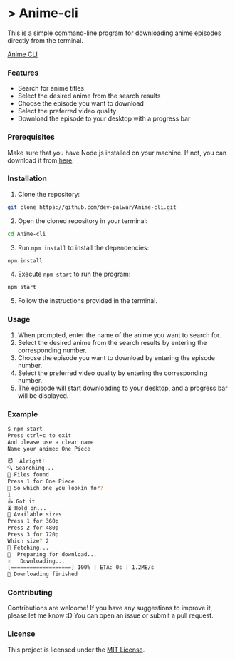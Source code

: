 # > Anime-cli

This is a simple command-line program for downloading anime episodes directly from the terminal. 

[Anime CLI](https://github.com/dev-palwar/Anime-cli/assets/102988552/3afcffbc-807b-41a0-a442-5097b0cb6920)

### Features

- Search for anime titles
- Select the desired anime from the search results
- Choose the episode you want to download
- Select the preferred video quality
- Download the episode to your desktop with a progress bar

### Prerequisites

Make sure that you have Node.js installed on your machine. If not, you can download it from [here](https://nodejs.org/).

### Installation

1. Clone the repository:

```bash
git clone https://github.com/dev-palwar/Anime-cli.git
```

2. Open the cloned repository in your terminal:

```bash
cd Anime-cli
```

3. Run `npm install` to install the dependencies:

```bash
npm install
```

4. Execute `npm start` to run the program:

```bash
npm start
```

5. Follow the instructions provided in the terminal.

### Usage

1. When prompted, enter the name of the anime you want to search for.
2. Select the desired anime from the search results by entering the corresponding number.
3. Choose the episode you want to download by entering the episode number.
4. Select the preferred video quality by entering the corresponding number.
5. The episode will start downloading to your desktop, and a progress bar will be displayed.

### Example

```bash
$ npm start
Press ctrl+c to exit
And please use a clear name
Name your anime: One Piece

😈  Alright!
🔍 Searching...
📂 Files found
Press 1 for One Piece
🤔 So which one you lookin for?
1
👍 Got it
⏳ Hold on...
💾 Available sizes
Press 1 for 360p
Press 2 for 480p
Press 3 for 720p
Which size? 2
🧲 Fetching...
🫡  Preparing for download...
✌️   Downloading...
[===================] 100% | ETA: 0s | 1.2MB/s
🎉 Downloading finished
```

### Contributing

Contributions are welcome! If you have any suggestions to improve it, please let me know :D You can open an issue or submit a pull request.

### License

This project is licensed under the [MIT License](LICENSE).
